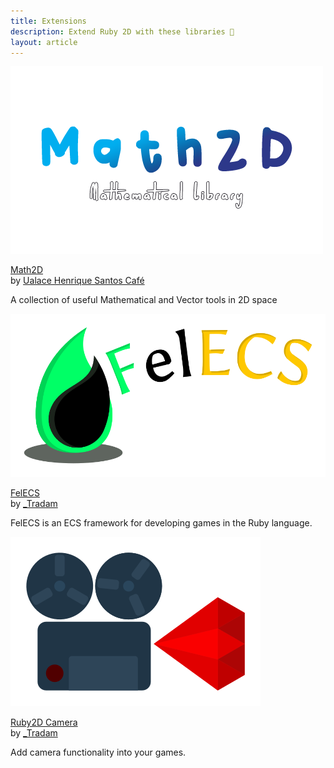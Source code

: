 ```yaml
---
title: Extensions
description: Extend Ruby 2D with these libraries 🧩
layout: article
---
```


<div class="flex flex-wrap tc">

  <div class="mr5 w-300px">
    <a href="https://github.com/UalaceCafe/math2d"><img src="https://github.com/UalaceCafe/math2d/raw/master/math2d_logo.png"></a>
    <p class="mt1"><a href="https://github.com/UalaceCafe/math2d">Math2D</a><br>by <a href="https://github.com/UalaceCafe">Ualace Henrique Santos Café</a></p>
    <p>A collection of useful Mathematical and Vector tools in 2D space</p>
  </div>

  <div class="mr5 w-300px">
    <a href="https://github.com/realtradam/FelECS"><img src="https://raw.githubusercontent.com/realtradam/FelECS/master/logos/felecs-logo-text.png"></a>
    <p class="mt1"><a href="https://github.com/realtradam/FelECS">FelECS</a><br>by <a href="https://github.com/realtradam">_Tradam</a></p>
    <p>FelECS is an ECS framework for developing games in the Ruby language.</p>
  </div>

  <div class="mr5 w-300px">
    <a href="https://github.com/realtradam/ruby2d-camera"><img src="https://github.com/realtradam/ruby2d-camera/raw/master/assets/ruby2d-camera.png"></a>
    <p class="mt1"><a href="https://github.com/realtradam/ruby2d-camera">Ruby2D Camera</a><br>by <a href="https://github.com/realtradam">_Tradam</a></p>
    <p>Add camera functionality into your games.</p>
  </div>

</div>
